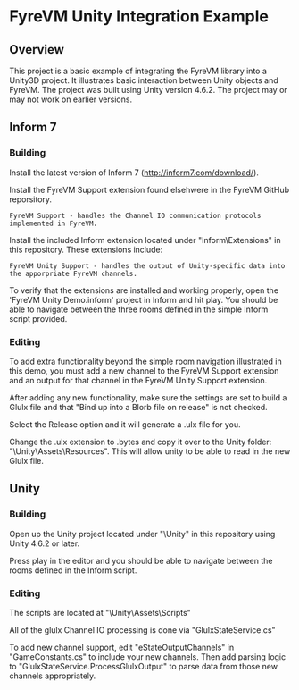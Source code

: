 # FyreVM Unity Integration Example

## Overview

This project is a basic example of integrating the FyreVM library into a Unity3D project. It illustrates basic interaction between Unity objects and FyreVM. The project was built using Unity version 4.6.2. The project may or may not work on earlier versions.

## Inform 7

### Building

Install the latest version of Inform 7 (http://inform7.com/download/). 

Install the FyreVM Support extension found elsehwere in the FyreVM GitHub reporsitory.

    FyreVM Support - handles the Channel IO communication protocols implemented in FyreVM.

Install the included Inform extension located under "Inform\Extensions" in this repository. These extensions include:
	
    FyreVM Unity Support - handles the output of Unity-specific data into the apporpriate FyreVM channels.
	
To verify that the extensions are installed and working properly, open the 'FyreVM Unity Demo.inform' project in Inform and hit play. You should be able to navigate between the three rooms defined in the simple Inform script provided.

### Editing

To add extra functionality beyond the simple room navigation illustrated in this demo, you must add a new channel to the FyreVM Support extension and an output for that channel in the FyreVM Unity Support extension.

After adding any new functionality, make sure the settings are set to build a Glulx file and that "Bind up into a Blorb file on release" is not checked.

Select the Release option and it will generate a .ulx file for you.

Change the .ulx extension to .bytes and copy it over to the Unity folder: "\Unity\Assets\Resources\". This will allow unity to be able to read in the new Glulx file.

## Unity

### Building

Open up the Unity project located under "\Unity" in this repository using Unity 4.6.2 or later.

Press play in the editor and you should be able to navigate between the rooms defined in the Inform script.

### Editing

The scripts are located at "\Unity\Assets\Scripts\"

All of the glulx Channel IO processing is done via "GlulxStateService.cs"

To add new channel support, edit "eStateOutputChannels" in "GameConstants.cs" to include your new channels. Then add parsing logic to "GlulxStateService.ProcessGlulxOutput" to parse data from those new channels appropriately.
